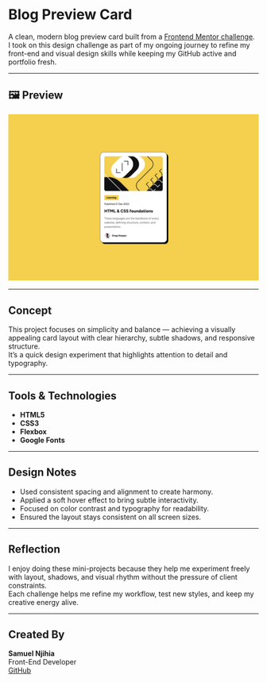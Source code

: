 # Blog Preview Card

A clean, modern blog preview card built from a [Frontend Mentor challenge](https://www.frontendmentor.io).  
I took on this design challenge as part of my ongoing journey to refine my front-end and visual design skills while keeping my GitHub active and portfolio fresh.

---

## 🖼️ Preview

![Design Preview](design/desktop-design.jpg)

---

## Concept

This project focuses on simplicity and balance — achieving a visually appealing card layout with clear hierarchy, subtle shadows, and responsive structure.  
It’s a quick design experiment that highlights attention to detail and typography.

---

## Tools & Technologies

- **HTML5**
- **CSS3**
- **Flexbox**
- **Google Fonts**

---

## Design Notes

- Used consistent spacing and alignment to create harmony.
- Applied a soft hover effect to bring subtle interactivity.
- Focused on color contrast and typography for readability.
- Ensured the layout stays consistent on all screen sizes.

---

## Reflection

I enjoy doing these mini-projects because they help me experiment freely with layout, shadows, and visual rhythm without the pressure of client constraints.  
Each challenge helps me refine my workflow, test new styles, and keep my creative energy alive.

---

##  Created By

**Samuel Njihia**  
Front-End Developer  
[GitHub](https://github.com/Techgenius001)
